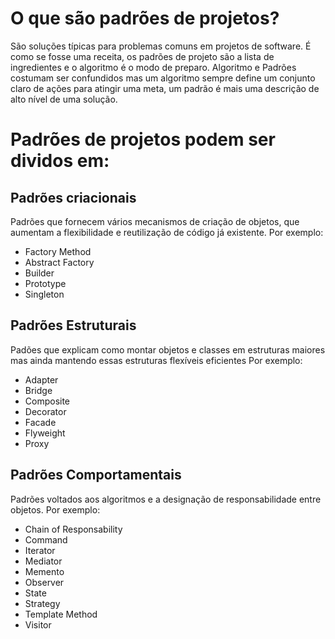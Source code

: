 # O que são padrões de projetos?
São soluções típicas para problemas comuns em projetos de software. É como se fosse uma receita, os padrões de projeto são a lista de ingredientes e o algoritmo é o modo de preparo.
Algoritmo e Padrões costumam ser confundidos mas um algoritmo sempre define um conjunto claro de ações para atingir uma meta, um padrão é mais uma descrição de alto nível de uma solução. 

# Padrões de projetos podem ser dividos em:
## Padrões criacionais

Padrões que fornecem vários mecanismos de criação de objetos, que aumentam a flexibilidade e reutilização de código já existente. Por exemplo:

<ul>
    <li>Factory Method</li>
    <li>Abstract Factory</li>
    <li>Builder </li>
    <li>Prototype</li>
    <li>Singleton</li>
</ul>

## Padrões Estruturais

Padões que explicam como montar objetos e classes em estruturas maiores mas ainda mantendo essas estruturas flexíveis eficientes
Por exemplo:

<ul>
    <li>Adapter</li>
    <li>Bridge</li>
    <li>Composite</li> 
    <li>Decorator</li>
    <li>Facade</li>
    <li>Flyweight</li>
    <li>Proxy</li>
</ul>

## Padrões Comportamentais

Padrões voltados aos algoritmos e a designação de responsabilidade entre objetos. Por exemplo:

<ul>
    <li>Chain of Responsability</li>
    <li>Command</li>
    <li>Iterator</li>
    <li>Mediator</li>
    <li>Memento</li>
    <li>Observer</li>
    <li>State</li>
    <li>Strategy</li>
    <li>Template Method</li>
    <li>Visitor</li>
</ul>